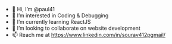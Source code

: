 - 👋 Hi, I’m @paul41
- 👀 I’m interested in Coding & Debugging
- 🌱 I’m currently learning ReactJS
- 💞️ I’m looking to collaborate on website development
- 📫 Reach me at https://www.linkedin.com/in/sourav412pgmail/

<!---
paul41/paul41 is a ✨ special ✨ repository because its `README.md` (this file) appears on your GitHub profile.
You can click the Preview link to take a look at your changes.
--->
